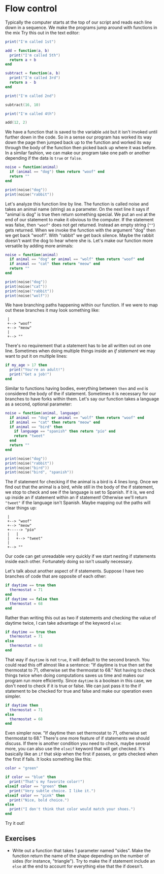 # Flow control

Typically the computer starts at the top of our script and reads each line down in a sequence.
We make the programs jump around with functions in the mix
Try this out in the text editor:

```lua
print("I'm called 1st")

add = function(a, b)
  print("I'm called 5th")
  return a + b
end

subtract = function(a, b)
  print("I'm called 3rd")
  return a - b
end

print("I'm called 2nd")

subtract(16, 10)

print("I'm called 4th")

add(12, 2)
```

We have a function that is saved to the variable `add` but it isn't invoked until further down in the code.
So in a sense our program has worked its way down the page then jumped back up to the function and worked its way through the body of the function then picked back up where it was before.
In a similar fashion, we can make our program take one path or another depending if the data is `true` or `false`.

```lua
noise = function(animal)
  if (animal == "dog") then return "woof" end
  return ""
end

print(noise("dog"))
print(noise("rabbit"))
```

Let's analyze this function line by line.
The function is called noise and takes an animal name (string) as a parameter.
On the next line it says if "animal is dog" is true then return something special.
We put an `end` at the end of our statement to make it obvious to the computer.
If the statement was false, then `"woof"` does not get returned.
Instead an empty string (`""`) gets returned.
When we invoke the function with the argument "dog" then we get back "woof!".
With "rabbit" we get back silence.
Maybe the rabbit doesn't want the dog to hear where she is.
Let's make our function more versatile by adding more animals:

```lua
noise = function(animal)
  if animal == "dog" or animal == "wolf" then return "woof" end
  if animal == "cat" then return "meow" end
  return ""
end

print(noise("dog"))
print(noise("cat"))
print(noise("rabbit"))
print(noise("wolf"))
```

We have branching paths happening within our function.
If we were to map out these branches it may look something like:
```
 |
 +--> "woof"
 +--> "meow"
 |
 +--> ""
```

There's no requirement that a statement has to be all written out on one line.
Sometimes when doing multiple things inside an *if statement* we may want to put it on multiple lines:

```lua
if my_age > 17 then
  print("You're an adult!")
  print("Get a job!")
end
```

Similar to functions having bodies, everything between `then` and `end` is considered the body of the if statement.
Sometimes it is necessary for our branches to have forks within them.
Let's say our function takes a language as a second, optional parameter:

```lua
noise = function(animal, language)
  if animal == "dog" or animal == "wolf" then return "woof" end
  if animal == "cat" then return "meow" end
  if animal == "bird" then
    if language == "spanish" then return "pío" end
    return "tweet"
  end
  return ""
end

print(noise("dog"))
print(noise("rabbit"))
print(noise("bird"))
print(noise("bird", "spanish"))
```

The if statement for checking if the animal is a bird is 4 lines long.
Once we find out that the animal is a bird, while still in the body of the if statement, we stop to check and see if the language is set to Spanish.
If it is, we end up inside an if statement within an if statement!
Otherwise we'll return `"tweet"` if the language isn't Spanish.
Maybe mapping out the paths will clear things up:

```
 |
 +--> "woof"
 +--> "meow"
 +-----> "pío"
 |   |
 |   +--> "tweet"
 |
 +--> ""
```

Our code can get unreadable very quickly if we start nesting if statements inside each other.
Fortunately doing so isn't usually necessary.


Let's talk about another aspect of if statements.
Suppose I have two branches of code that are opposite of each other:

```lua
if daytime == true then
  thermostat = 71
end
if daytime == false then
  thermostat = 68
end
```

Rather than writing this out as two if statements and checking the value of daytime twice, I can take advantage of the keyword `else`:

```lua
if daytime == true then
  thermostat = 71
else
  thermostat = 68
end
```

That way if `daytime` is not `true`, it will default to the second branch.
You could read this off almost like a sentence:
"If daytime is true then set the thermostat to 71, otherwise set the thermostat to 68."
Not having to check things twice when doing computations saves us time and makes our program run more efficiently.
Since `daytime` is a boolean in this case, we don't need to check if it is true or false.
We can just pass it to the if statement to be checked for true and false and make our operation even simpler.


```lua
if daytime then
  thermostat = 71
else
  thermostat = 68
end
```

Even simpler now.
"If daytime then set thermostat to 71, otherwise set thermostat to 68."
There's one more feature of if statements we should discuss.
If there is another condition you need to check, maybe several more, you can also use the `elseif` keyword that will get checked.
It's basically like an `if` that skip when the first if passes, or gets checked when the first if fails.
It looks something like this:

```lua
color = "green"

if color == "blue" then
  print("That's my favorite color!")
elseif color == "green" then
  print("Very subtle choice. I like it.")
elseif color == "pink" then
  print("Nice, bold choice.")
else
  print("I don't think that color would match your shoes.")
end
```

Try it out!


## Exercises

- Write out a function that takes 1 parameter named "sides". Make the function return the name of the shape depending on the number of sides (for instance, "triangle"). Try to make the if statement include an `else` at the end to account for everything else that the if doesn't.
